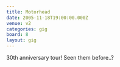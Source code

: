 ```yaml
---
title: Motorhead
date: 2005-11-18T19:00:00.000Z
venue: v2
categories: gig
board: 8
layout: gig
---
```

30th anniversary tour! Seen them before..?